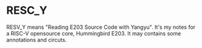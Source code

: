 # RESC_Y
RESV_Y means "Reading E203 Source Code with Yangyu".
It's my notes for a RISC-V opensource core, Hummingbird E203. It may contains some annotations and circuts.